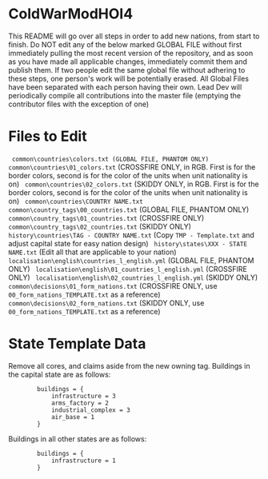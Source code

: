 # ColdWarModHOI4

This README will go over all steps in order to add new nations, from start to finish. Do NOT edit any of the below marked GLOBAL FILE without first immediately pulling the most recent version of the repository, and as soon as you have made all applicable changes, immediately commit them and publish them. If two people edit the same global file without adhering to these steps, one person's work will be potentially erased. All Global Files have been separated with each person having their own. Lead Dev will periodically compile all contributions into the master file (emptying the contributor files with the exception of one)

# Files to Edit
` common\countries\colors.txt (GLOBAL FILE, PHANTOM ONLY)`
` common\countries\01_colors.txt` (CROSSFIRE ONLY, in RGB. First is for the border colors, second is for the color of the units when unit nationality is on)
` common\countries\02_colors.txt` (SKIDDY ONLY, in RGB. First is for the border colors, second is for the color of the units when unit nationality is on)
` common\countries\COUNTRY NAME.txt`
` common\country_tags\00_countries.txt` (GLOBAL FILE, PHANTOM ONLY)
` common\country_tags\01_countries.txt` (CROSSFIRE ONLY)
` common\country_tags\02_countries.txt` (SKIDDY ONLY)
` history\countries\TAG - COUNTRY NAME.txt` (Copy `TMP - Template.txt` and adjust capital state for easy nation design)
` history\states\XXX - STATE NAME.txt` (Edit all that are applicable to your nation)
` localisation\english\countries_l_english.yml` (GLOBAL FILE, PHANTOM ONLY)
` localisation\english\01_countries_l_english.yml` (CROSSFIRE ONLY)
` localisation\english\02_countries_l_english.yml` (SKIDDY ONLY)
` common\decisions\01_form_nations.txt` (CROSSFIRE ONLY, use `00_form_nations_TEMPLATE.txt` as a reference)
` common\decisions\02_form_nations.txt` (SKIDDY ONLY, use `00_form_nations_TEMPLATE.txt` as a reference)


# State Template Data
Remove all cores, and claims aside from the new owning tag. Buildings in the capital state are as follows:
```
		buildings = {
			infrastructure = 3
			arms_factory = 2
			industrial_complex = 3
			air_base = 1
		}
```
Buildings in all other states are as follows:
```
		buildings = {
			infrastructure = 1
		}
```

